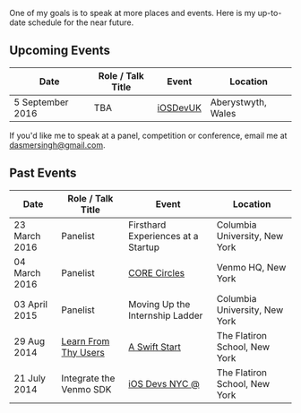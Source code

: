 One of my goals is to speak at more places and events. Here is my up-to-date schedule for the near future.

## Upcoming Events

| Date        | Role / Talk Title | Event | Location |
| ----------- | ----- | ----- | -------- |
| 5 September 2016 | TBA | [iOSDevUK][1] | Aberystwyth, Wales |


If you'd like me to speak at a panel, competition or conference, email me at <dasmersingh@gmail.com>.

## Past Events

| Date        | Role / Talk Title | Event | Location |
| ----------- | ----- | ----- | -------- |
| 23 March 2016 | Panelist | Firsthard Experiences at a Startup | Columbia University,  New York |
| 04 March 2016 | Panelist | [CORE Circles][5] | Venmo HQ, New York |
| 03 April 2015 | Panelist | Moving Up the Internship Ladder |Columbia University,  New York |
| 29 Aug 2014 | [Learn From Thy Users][4] | [A Swift Start][3] | The Flatiron School, New York |
| 21 July 2014 | Integrate the Venmo SDK | [iOS Devs NYC @ ][2] | The Flatiron School, New York |

[1]: http://www.iosdevuk.com/
[2]: http://www.meetup.com/iOS-Devs-NYC/events/194385732/
[3]: http://aswiftstart.com/
[4]: https://speakerdeck.com/dasmer/learn-from-thy-users
[5]: http://coreatcu.com/corecircles

